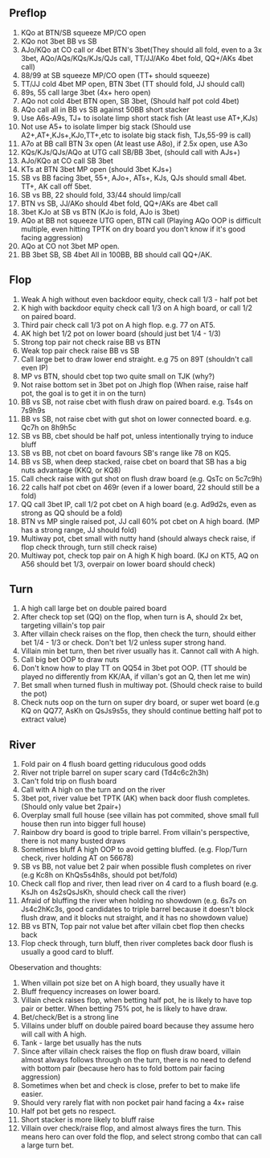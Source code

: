 ## Preflop

1. KQo at BTN/SB squeeze MP/CO open
2. KQo not 3bet BB vs SB
3. AJo/KQo at CO call or 4bet BTN's 3bet(They should all fold, even to a 3x 3bet, AQo/AQs/KQs/KJs/QJs call, TT/JJ/AKo 4bet fold, QQ+/AKs 4bet call)
4. 88/99 at SB squeeze MP/CO open (TT+ should squeeze)
5. TT/JJ cold 4bet MP open, BTN 3bet (TT should fold, JJ should call)
6. 89s, 55 call large 3bet (4x+ hero open)
7. AQo not cold 4bet BTN open, SB 3bet, (Should half pot cold 4bet) 
8. AQo call all in BB vs SB against 50BB short stacker
9. Use A6s-A9s, TJ+ to isolate limp short stack fish (At least use AT+,KJs)
10. Not use A5+ to isolate limper big stack (Should use A2+,AT+,KJs+,KJo,TT+,etc to isolate big stack fish, TJs,55-99 is call)
11. A7o at BB call BTN 3x open (At least use A8o), if 2.5x open, use A3o
12. KQs/KJs/QJs/AQo at UTG call SB/BB 3bet, (should call with AJs+)
13. AJo/KQo at CO call SB 3bet
14. KTs at BTN 3bet MP open (should 3bet KJs+)
15. SB vs BB facing 3bet, 55+, AJo+, ATs+, KJs, QJs should small 4bet. TT+, AK call off 5bet. 
16. SB vs BB, 22 should fold, 33/44 should limp/call
17. BTN vs SB, JJ/AKo should 4bet fold, QQ+/AKs are 4bet call
18. 3bet KJo at SB vs BTN (KJo is fold, AJo is 3bet)
19. AQo at BB not squeeze UTG open, BTN call (Playing AQo OOP is difficult multiple, even hitting TPTK on dry board you don't know if it's good facing aggression)
20. AQo at CO not 3bet MP open. 
21. BB 3bet SB, SB 4bet All in 100BB, BB should call QQ+/AK. 

## Flop

1. Weak A high without even backdoor equity, check call 1/3 - half pot bet
2. K high with backdoor equity check call 1/3 on A high board, or call 1/2 on paired board. 
3. Third pair check call 1/3 pot on A high flop. e.g. 77 on AT5.
4. AK high bet 1/2 pot on lower board (should just bet 1/4 - 1/3)
5. Strong top pair not check raise BB vs BTN
6. Weak top pair check raise BB vs SB
7. Call large bet to draw lower end straight. e.g 75 on 89T (shouldn't call even IP)
8. MP vs BTN, should cbet top two quite small on TJK (why?)
9. Not raise bottom set in 3bet pot on Jhigh flop (When raise, raise half pot, the goal is to get it in on the turn)
10. BB vs SB, not raise cbet with flush draw on paired board. e.g. Ts4s on 7s9h9s
11. BB vs SB, not raise cbet with gut shot on lower connected board. e.g. Qc7h on 8h9h5c
12. SB vs BB, cbet should be half pot, unless intentionally trying to induce bluff
13. SB vs BB, not cbet on board favours SB's range like 78 on KQ5. 
14. BB vs SB, when deep stacked, raise cbet on board that SB has a big nuts advantage (KKQ, or KQ8)
15. Call check raise with gut shot on flush draw board (e.g. QsTc on 5c7c9h)
16. 22 calls half pot cbet on 469r (even if a lower board, 22 should still be a fold)
17. QQ call 3bet IP, call 1/2 pot cbet on A high board (e.g. Ad9d2s, even as strong as QQ should be a fold)
18. BTN vs MP single raised pot, JJ call 60% pot cbet on A high board. (MP has a strong range, JJ should fold)
19. Multiway pot, cbet small with nutty hand (should always check raise, if flop check through, turn still check raise)
20. Multiway pot, check top pair on A high K high board. (KJ on KT5, AQ on A56 should bet 1/3, overpair on lower board should check)

## Turn

1. A high call large bet on double paired board
2. After check top set (QQ) on the flop, when turn is A, should 2x bet, targeting villain's top pair
3. After villain check raises on the flop, then check the turn, should either bet 1/4 - 1/3 or check. Don't bet 1/2 unless super strong hand. 
4. Villain min bet turn, then bet river usually has it. Cannot call with A high.
5. Call big bet OOP to draw nuts
6. Don't know how to play TT on QQ54 in 3bet pot OOP. (TT should be played no differently from KK/AA, if villan's got an Q, then let me win)
7. Bet small when turned flush in multiway pot. (Should check raise to build the pot)
8. Check nuts oop on the turn on super dry board, or super wet board (e.g KQ on QQ77, AsKh on QsJs9s5s, they should continue betting half pot to extract value)

## River

1. Fold pair on 4 flush board getting riduculous good odds
2. River not triple barrel on super scary card (Td4c6c2h3h)
3. Can't fold trip on flush board
4. Call with A high on the turn and on the river
5. 3bet pot, river value bet TPTK (AK) when back door flush completes. (Should only value bet 2pair+)
6. Overplay small full house (see villain has pot commited, shove small full house then run into bigger full house)
7. Rainbow dry board is good to triple barrel. From villain's perspective, there is not many busted draws
8. Sometimes bluff A high OOP to avoid getting bluffed. (e.g. Flop/Turn check, river holding AT on 56678)
9. SB vs BB, not value bet 2 pair when possible flush completes on river (e.g Kc8h on KhQs5s4h8s, should pot bet/fold)
10. Check call flop and river, then lead river on 4 card to a flush board (e.g. KsJh on 4s2sQsJsKh, should check call the river)
11. Afraid of bluffing the river when holding no showdown (e.g. 6s7s on Js4c2hKc3s, good candidates to triple barrel because it doesn't block flush draw, and it blocks nut straight, and it has no showdown value)
12. BB vs BTN, Top pair not value bet after villain cbet flop then checks back
13. Flop check through, turn bluff, then river completes back door flush is usually a good card to bluff.

Obeservation and thoughts:

1. When villain pot size bet on A high board, they usually have it
2. Bluff frequency increases on lower board. 
3. Villain check raises flop, when betting half pot, he is likely to have top pair or better. When betting 75% pot, he is likely to have draw. 
4. Bet/check/Bet is a strong line
5. Villains under bluff on double paired board because they assume hero will call with A high. 
6. Tank - large bet usually has the nuts
7. Since after villain check raises the flop on flush draw board, villain almost always follows through on the turn, there is no need to defend with bottom pair (because hero has to fold bottom pair facing aggression)
8. Sometimes when bet and check is close, prefer to bet to make life easier. 
9. Should very rarely flat with non pocket pair hand facing a 4x+ raise
10. Half pot bet gets no respect. 
11. Short stacker is more likely to bluff raise
12. Villain over check/raise flop, and almost always fires the turn. This means hero can over fold the flop, and select strong combo that can call a large turn bet. 

